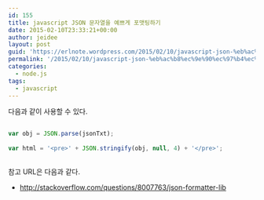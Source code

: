 ```yaml
---
id: 155
title: javascript JSON 문자열을 예쁘게 포맷팅하기
date: 2015-02-10T23:33:21+00:00
author: jeidee
layout: post
guid: 'https://erlnote.wordpress.com/2015/02/10/javascript-json-%eb%ac%b8%ec%9e%90%ec%97%b4%ec%9d%84-%ec%98%88%ec%81%98%ea%b2%8c-%ed%8f%ac%eb%a7%b7%ed%8c%85%ed%95%98%ea%b8%b0/'
permalink: '/2015/02/10/javascript-json-%eb%ac%b8%ec%9e%90%ec%97%b4%ec%9d%84-%ec%98%88%ec%81%98%ea%b2%8c-%ed%8f%ac%eb%a7%b7%ed%8c%85%ed%95%98%ea%b8%b0/'
categories:
  - node.js
tags:
  - javascript
---
```

다음과 같이 사용할 수 있다.

```javascript
      
var obj = JSON.parse(jsonTxt);
      
var html = '<pre>' + JSON.stringify(obj, null, 4) + '</pre>';
  
```

참고 URL은 다음과 같다.

  * http://stackoverflow.com/questions/8007763/json-formatter-lib